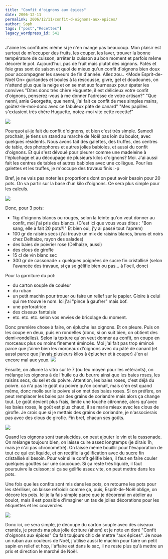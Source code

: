 ```yaml
---
title: "Confit d'oignons aux épices"
date: 2006-12-11
permalink: 2006/12/11/confit-d-oignons-aux-epices/
author: Soph
tags: ["post","Recettes"]
legacy_wordpress_id: 541
---
```


J'aime les confitures même si je n'en mange pas beaucoup. Mon plaisir est surtout de m'occuper des fruits, les couper, les laver, trouver la bonne température de cuisson, arrêter la cuisson au bon moment et parfois même décorer le pot. Aujourd'hui, pas de fruit mais plutot des oignons. Patés et foie gras sont de saison et quoi de mieux qu'un confit d'oignons bien doux pour accompagner les saveurs de fin d'année. Allez zou.. &lt;Mode Esprit-de-Noël On&gt; guirlandes et boules à la rescousse, givre, gel et doudounes, on n'attend plus que la neige et on se met aux fourneaux pour épater les convives "Dites donc très chère Huguette, il est délicieux votre confit d'oignons, penserez-vous à me donner l'adresse de votre artisan?" "Que nenni, amie Georgette, que nenni, j'ai fait ce confit de mes simples mains, goûtez-le-moi-donc avec ce fabuleux pâté de canard" "Mes papilles s'extasient très chère Huguette, notez-moi vite cette recette!"

<img src="https://64k.be/wp-content/uploads/2006/femmes/confitfini.jpg" />

<!-- excerpt -->

Pourquoi ai-je fait du confit d'oignons, et bien c'est très simple. Samedi prochain, je tiens un stand au marché de Noël pas loin du boulot, avec quelques résidents. Nous avons fait des galettes, des truffes, des centres de table, des photophores et autres jolies babioles, et aussi du confit d'oignons. Et qui s'est dévoué pour pleurer comme une madeleine à l'épluchage et au découpage de plusieurs kilos d'oignons? Moi. J'ai aussi fait les centres de tables et autres babioles avec une collègue. Pour les galettes et les truffes, je m'occupe des travaux finis :-p

Bref, je ne vais pas noter les proportions dont on peut avoir besoin pour 20 pots. On va partir sur la base d'un kilo d'oignons. Ce sera plus simple pour les calculs.

<img src="https://64k.be/wp-content/uploads/2006/femmes/materielconf.JPG" />

Donc, pour 3 pots:
<ul>
	<li>1kg d'oignons blancs ou rouges, selon la teinte qu'on veut donner au confit, moi j'ai pris des blancs. (C'est ici que vous vous dites : "Bon sang, elle a fait 20 pots?!" Et bien oui, j'y ai passé tout l'aprem)</li>
	<li>100 gr de raisins secs (j'ai trouvé un mix de raisins blancs, bruns et noirs chez Delhaize, rayon des salades)</li>
	<li>des baies de poivrier rose (Delhaize, aussi)</li>
	<li>des clous de girofle</li>
	<li>15 cl de vin blanc sec</li>
	<li>300 gr de cassonade + quelques poignées de sucre fin cristallisé (selon l'avancée des travaux, si ça se gélifie bien ou pas... à l'oeil, donc)</li>
</ul>
Pour la garniture du pot:
<ul>
	<li>du carton souple de couleur</li>
	<li>du ruban</li>
	<li>un petit machin pour trouer ou faire un relief sur le papier. Gloire à celui qui me trouve le nom. Ici j'ai "pince à gaufrer" mais bof.</li>
	<li>une perforatrice</li>
	<li>des ciseaux fantaisie</li>
	<li>etc. etc. etc. selon vos envies de bricolage du moment.</li>
</ul>
Donc première chose à faire, on épluche les oignons. Et on pleure. Puis on les coupe en deux, puis en rondelles (donc, si on suit bien, on obtient des demi-rondelles). Selon la texture qu'on veut donner au confit, on coupe en morceaux plus ou moins finement émincés. Moi j'ai fait pas trop émincé parce que j'aime bien les morceaux d'oignons avec du pâté de canard (et aussi parce que j'avais plusieurs kilos à éplucher et à couper) J'en ai encore mal aux yeux.

<img src="https://64k.be/wp-content/uploads/2006/femmes/eplucherconf.JPG" />

Ensuite, on allume la vitro sur le 7 (ou feu moyen pour les vétérants), on mélange les oignons à de l'huile ou du beurre ainsi que les baies roses, les raisins secs, du sel et du poivre. Attention, les baies roses, c'est déjà du poivre. ca n'a pas le goût du poivre qu'on connait, mais c'en est quand même, donc mollo sur le poivre si on met des baies roses. Si on préfère, on peut remplacer les baies par des grains de coriandre mais alors ça change tout. Le goût devient plus frais, limite une touche citronnée, alors qu'avec les baies roses, le goût est plus chaud, il se marie mieux avec les clous de girofle. Je crois que si je mettais des grains de coriandre, je n'associerais pas avec des clous de girofle. Fin bref, chacun ses goûts.

<img src="https://64k.be/wp-content/uploads/2006/femmes/couperconf.jpg" />

Quand les oignons sont translucides, on peut ajouter le vin et la cassonade. On mélange toujours bien, on laisse cuire assez longtemps (je dirais 1h, mais je n'ai pas chronométré). On laisse même bouillir pour l'évaporation de tout ce qui est liquide, et on rectifie la gélification avec du sucre fin cristallisé si besoin. Pour voir si le confit gélifie bien, il faut en faire couler quelques gouttes sur une soucoupe. Si ça reste très liquide, il faut poursuivre la cuisson; si ça se gélifie assez vite, on peut mettre dans les pots.

Une fois que les confits sont mis dans les pots, on retourne les pots pour les stériliser, on laisse refroidir comme ça, puis, Esprit-de-Noël oblige, on décore les pots.   Ici je la fais simple parce que je décorerai en atelier au boulot, mais il est possible d'imaginer un tas de jolies décorations pour les étiquettes et les couvercles.

<img src="https://64k.be/wp-content/uploads/2006/femmes/decorerconf.jpg" />

Donc ici, ce sera simple, je découpe du carton souple avec des ciseaux crantés, je prends ma plus jolie écriture (ahem) et je note en doré "Confit d'oignons aux épices" Ca fait toujours chic de mettre "aux épices". Je noue un ruban aux couleurs de Noël, j'utilise aussi le machin pour faire un petit sapin en relief et hop, l'affaire est dans le sac, il ne reste plus qu'à mettre un prix et direction le marché de Noël.

